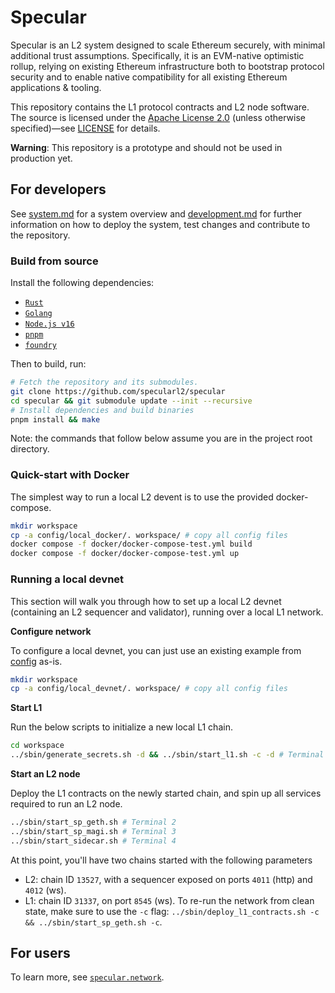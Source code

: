 # Specular

Specular is an L2 system designed to scale Ethereum securely, with minimal additional trust assumptions. Specifically, it is an EVM-native optimistic rollup, relying on existing Ethereum infrastructure both to bootstrap protocol security and to enable native compatibility for all existing Ethereum applications & tooling.

This repository contains the L1 protocol contracts and L2 node software. The source is licensed under the [Apache License 2.0](https://www.apache.org/licenses/LICENSE-2.0) (unless otherwise specified)—see <a href="./LICENSE.md">LICENSE</a> for details.

**Warning**: This repository is a prototype and should not be used in production yet.

## For developers

See <a href="./docs/system.md">system.md</a> for a system overview and <a href="./docs/development.md">development.md</a> for further information on how to deploy the system, test changes and contribute to the repository.

### Build from source

Install the following dependencies:
- [`Rust`](https://www.rust-lang.org/)
- [`Golang`](https://go.dev/)
- [`Node.js v16`](https://nodejs.org/en/)
- [`pnpm`](https://pnpm.io/installation#using-corepack)
- [`foundry`](https://book.getfoundry.sh/getting-started/installation)

Then to build, run:
```sh
# Fetch the repository and its submodules.
git clone https://github.com/specularl2/specular
cd specular && git submodule update --init --recursive
# Install dependencies and build binaries
pnpm install && make
```
Note: the commands that follow below assume you are in the project root directory.

### Quick-start with Docker

The simplest way to run a local L2 devent is to use the provided docker-compose.
```sh
mkdir workspace
cp -a config/local_docker/. workspace/ # copy all config files
docker compose -f docker/docker-compose-test.yml build
docker compose -f docker/docker-compose-test.yml up
```

### Running a local devnet

This section will walk you through how to set up a local L2 devnet (containing an L2 sequencer and validator), running over a local L1 network.

**Configure network**

To configure a local devnet, you can just use an existing example from <a href="./config/">config</a> as-is.
```sh
mkdir workspace
cp -a config/local_devnet/. workspace/ # copy all config files
```

**Start L1**

Run the below scripts to initialize a new local L1 chain.
```sh
cd workspace
../sbin/generate_secrets.sh -d && ../sbin/start_l1.sh -c -d # Terminal 1
```

**Start an L2 node**

Deploy the L1 contracts on the newly started chain, and spin up all services required to run an L2 node.
```sh
../sbin/start_sp_geth.sh # Terminal 2
../sbin/start_sp_magi.sh # Terminal 3
../sbin/start_sidecar.sh # Terminal 4
```

At this point, you'll have two chains started with the following parameters
- L2: chain ID `13527`, with a sequencer exposed on ports `4011` (http) and `4012` (ws).
- L1: chain ID `31337`, on port `8545` (ws).
To re-run the network from clean state, make sure to use the `-c` flag: `../sbin/deploy_l1_contracts.sh -c && ../sbin/start_sp_geth.sh -c`.

## For users
To learn more, see [`specular.network`](https://specular.network/).
